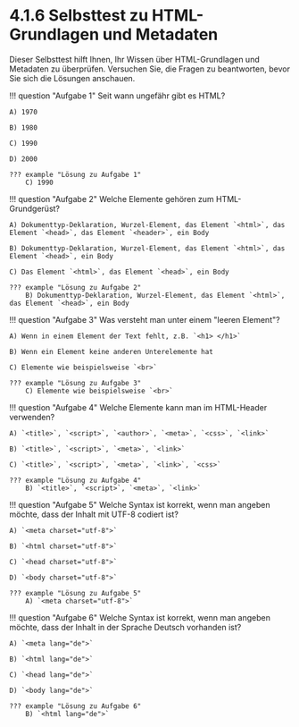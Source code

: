 # 4.1.6 Selbsttest zu HTML-Grundlagen und Metadaten

Dieser Selbsttest hilft Ihnen, Ihr Wissen über HTML-Grundlagen und Metadaten zu überprüfen. Versuchen Sie, die Fragen zu beantworten, bevor Sie sich die Lösungen anschauen.

!!! question "Aufgabe 1"
    Seit wann ungefähr gibt es HTML?

    A) 1970

    B) 1980

    C) 1990

    D) 2000

    ??? example "Lösung zu Aufgabe 1"
        C) 1990

!!! question "Aufgabe 2"
    Welche Elemente gehören zum HTML-Grundgerüst?

    A) Dokumenttyp-Deklaration, Wurzel-Element, das Element `<html>`, das Element `<head>`, das Element `<header>`, ein Body

    B) Dokumenttyp-Deklaration, Wurzel-Element, das Element `<html>`, das Element `<head>`, ein Body

    C) Das Element `<html>`, das Element `<head>`, ein Body

    ??? example "Lösung zu Aufgabe 2"
        B) Dokumenttyp-Deklaration, Wurzel-Element, das Element `<html>`, das Element `<head>`, ein Body

!!! question "Aufgabe 3"
    Was versteht man unter einem "leeren Element"?

    A) Wenn in einem Element der Text fehlt, z.B. `<h1> </h1>`

    B) Wenn ein Element keine anderen Unterelemente hat

    C) Elemente wie beispielsweise `<br>`

    ??? example "Lösung zu Aufgabe 3"
        C) Elemente wie beispielsweise `<br>`

!!! question "Aufgabe 4"
    Welche Elemente kann man im HTML-Header verwenden?

    A) `<title>`, `<script>`, `<author>`, `<meta>`, `<css>`, `<link>`

    B) `<title>`, `<script>`, `<meta>`, `<link>`

    C) `<title>`, `<script>`, `<meta>`, `<link>`, `<css>`

    ??? example "Lösung zu Aufgabe 4"
        B) `<title>`, `<script>`, `<meta>`, `<link>`

!!! question "Aufgabe 5"
    Welche Syntax ist korrekt, wenn man angeben möchte, dass der Inhalt mit UTF-8 codiert ist?

    A) `<meta charset="utf-8">`

    B) `<html charset="utf-8">`

    C) `<head charset="utf-8">`

    D) `<body charset="utf-8">`

    ??? example "Lösung zu Aufgabe 5"
        A) `<meta charset="utf-8">`


!!! question "Aufgabe 6"
    Welche Syntax ist korrekt, wenn man angeben möchte, dass der Inhalt in der Sprache Deutsch vorhanden ist?

    A) `<meta lang="de">`

    B) `<html lang="de">`

    C) `<head lang="de">`

    D) `<body lang="de">`

    ??? example "Lösung zu Aufgabe 6"
        B) `<html lang="de">`

